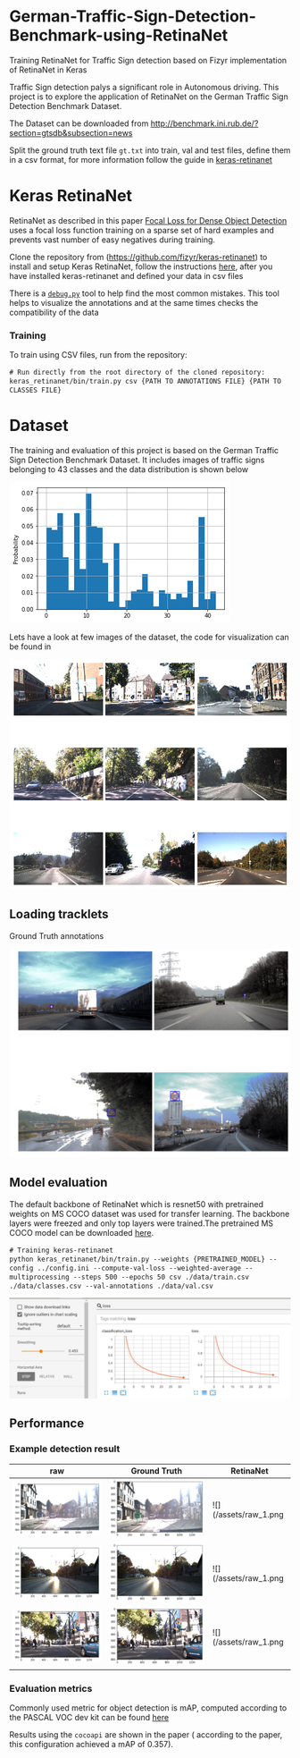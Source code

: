 # German-Traffic-Sign-Detection-Benchmark-using-RetinaNet
Training RetinaNet for Traffic Sign detection based on Fizyr implementation of RetinaNet in Keras

Traffic Sign detection palys a significant role in Autonomous driving. This project is to explore the application of RetinaNet on the German Traffic Sign Detection Benchmark Dataset.

The Dataset can be downloaded from http://benchmark.ini.rub.de/?section=gtsdb&subsection=news

Split the ground truth text file `gt.txt` into train, val and test files, define them in a csv format, for more information follow the guide in [keras-retinanet](https://github.com/fizyr/keras-retinanet)

# Keras RetinaNet

RetinaNet as described in this paper [Focal Loss for Dense Object Detection](https://arxiv.org/abs/1708.02002) uses a focal loss function training on a sparse set of hard examples and prevents vast number of easy negatives during training.

Clone the repository from (https://github.com/fizyr/keras-retinanet) to install and setup Keras RetinaNet, follow the instructions [here](https://github.com/fizyr/keras-retinanet), after you have installed keras-retinanet and defined your data in csv files

There is a [`debug.py`](https://github.com/fizyr/keras-retinanet/blob/master/keras_retinanet/bin/debug.py) tool to help find the most common mistakes. This tool helps to visualize the annotations and at the same times checks the compatibility of the data

### Training

To train using CSV files, run from the repository:

```shell
# Run directly from the root directory of the cloned repository:
keras_retinanet/bin/train.py csv {PATH TO ANNOTATIONS FILE} {PATH TO CLASSES FILE}
```


# Dataset

The training and evaluation of this project is based on the German Traffic Sign Detection Benchmark Dataset. It includes images of traffic signs belonging to 43 classes and the data distribution is shown below

![image](/assets/data_dist.png)

Lets have a look at few images of the dataset, the code for visualization can be found in 

![image](/assets/input.png)

## Loading tracklets 

Ground Truth annotations

![image](/assets/tracklets.png)



## Model evaluation

The default backbone of RetinaNet which is resnet50 with pretrained weights on MS COCO dataset was used for transfer learning. The backbone layers were freezed and only top layers were trained.The pretrained MS COCO model can be downloaded [here](https://github.com/fizyr/keras-retinanet/releases). 

```shell
# Training keras-retinanet
python keras_retinanet/bin/train.py --weights {PRETRAINED_MODEL} --config ../config.ini --compute-val-loss --weighted-average --multiprocessing --steps 500 --epochs 50 csv ./data/train.csv ./data/classes.csv --val-annotations ./data/val.csv 
```


![image](/assets/training.JPG)


## Performance 

### Example detection result

raw      |Ground Truth      | RetinaNet 
---      |---------|--------------
![](/assets/raw_1.png)    |![](/assets/tracklet_1.png) | ![](/assets/raw_1.png
![](/assets/raw_2.png)    |![](/assets/tracklet_2.png) | ![](/assets/raw_1.png
![](/assets/raw_3.png)    |![](/assets/tracklet_3.png) | ![](/assets/raw_1.png

### Evaluation metrics

Commonly used metric for object detection is mAP, computed according to the PASCAL VOC dev kit can be found [here](http://host.robots.ox.ac.uk/pascal/VOC/voc2012/htmldoc/devkit_doc.html)

Results using the `cocoapi` are shown in the paper ( according to the paper, this configuration achieved a mAP of 0.357).
